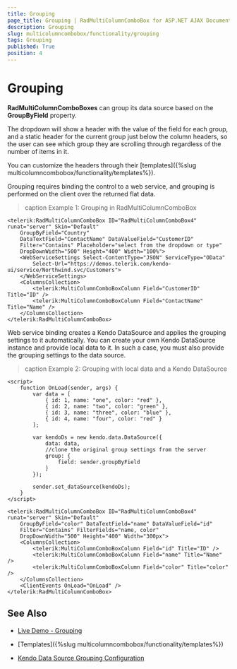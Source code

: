 ```yaml
---
title: Grouping
page_title: Grouping | RadMultiColumnComboBox for ASP.NET AJAX Documentation
description: Grouping
slug: multicolumncombobox/functionality/grouping
tags: Grouping
published: True
position: 4
---
```


# Grouping

**RadMultiColumnComboBoxes** can group its data source based on the **GroupByField** property.

The dropdown will show a header with the value of the field for each group, and a static header for the current group just below the column headers, so the user can see which group they are scrolling through regardless of the number of items in it.

You can customize the headers through their [templates]({%slug multicolumncombobox/functionality/templates%}).

Grouping requires binding the control to a web service, and grouping is performed on the client over the returned flat data.

>caption Example 1: Grouping in RadMultiColumnComboBox

````ASP.NET
<telerik:RadMultiColumnComboBox ID="RadMultiColumnComboBox4" runat="server" Skin="Default"
    GroupByField="Country"
    DataTextField="ContactName" DataValueField="CustomerID"
    Filter="Contains" Placeholder="select from the dropdown or type"
    DropDownWidth="500" Height="400" Width="100%">
    <WebServiceSettings Select-ContentType="JSON" ServiceType="OData"
        Select-Url="https://demos.telerik.com/kendo-ui/service/Northwind.svc/Customers">
    </WebServiceSettings>
    <ColumnsCollection>
        <telerik:MultiColumnComboBoxColumn Field="CustomerID" Title="ID" />
        <telerik:MultiColumnComboBoxColumn Field="ContactName" Title="Name" />
    </ColumnsCollection>
</telerik:RadMultiColumnComboBox>
````

Web service binding creates a Kendo DataSource and applies the grouping settings to it automatically. You can create your own Kendo DataSource instance and provide local data to it. In such a case, you must also provide the grouping settings to the data source.

>caption Example 2: Grouping with local data and a Kendo DataSource

````ASP.NET
<script>
	function OnLoad(sender, args) {
		var data = [
			{ id: 1, name: "one", color: "red" },
			{ id: 2, name: "two", color: "green" },
			{ id: 3, name: "three", color: "blue" },
			{ id: 4, name: "four", color: "red" }
		];

		var kendoDs = new kendo.data.DataSource({
			data: data,
			//clone the original group settings from the server
			group: {
				field: sender.groupByField
			}
		});

		sender.set_dataSource(kendoDs);
	}
</script>

<telerik:RadMultiColumnComboBox ID="RadMultiColumnComboBox4" runat="server" Skin="Default"
	GroupByField="color" DataTextField="name" DataValueField="id" 
	Filter="Contains" FilterFields="name, color"
	DropDownWidth="500" Height="400" Width="300px">
	<ColumnsCollection>
		<telerik:MultiColumnComboBoxColumn Field="id" Title="ID" />
		<telerik:MultiColumnComboBoxColumn Field="name" Title="Name" />
		<telerik:MultiColumnComboBoxColumn Field="color" Title="color" />
	</ColumnsCollection>
	<ClientEvents OnLoad="OnLoad" />
</telerik:RadMultiColumnComboBox>
````



## See Also

* [Live Demo - Grouping](http://demos.telerik.com/aspnet-ajax/multicolumncombobox/grouping/defaultcs.aspx)

* [Templates]({%slug multicolumncombobox/functionality/templates%})

* [Kendo Data Source Grouping Configuration](https://docs.telerik.com/kendo-ui/api/javascript/data/datasource/configuration/group)

